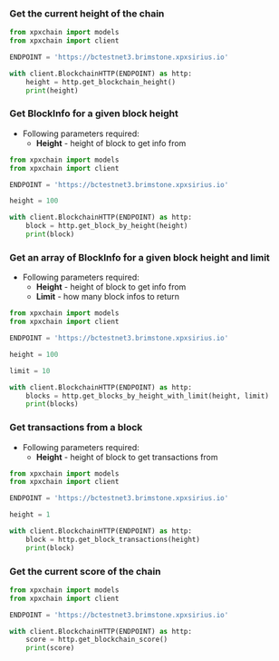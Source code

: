 ### Get the current height of the chain

```python
from xpxchain import models
from xpxchain import client

ENDPOINT = 'https://bctestnet3.brimstone.xpxsirius.io'

with client.BlockchainHTTP(ENDPOINT) as http:
    height = http.get_blockchain_height()
    print(height)
```


### Get BlockInfo for a given block height

- Following parameters required:
  - **Height** - height of block to get info from

```python
from xpxchain import models
from xpxchain import client

ENDPOINT = 'https://bctestnet3.brimstone.xpxsirius.io'

height = 100

with client.BlockchainHTTP(ENDPOINT) as http:
    block = http.get_block_by_height(height)
    print(block)
```


### Get an array of BlockInfo for a given block height and limit

- Following parameters required:
  - **Height** - height of block to get info from
  - **Limit** - how many block infos to return

```python
from xpxchain import models
from xpxchain import client

ENDPOINT = 'https://bctestnet3.brimstone.xpxsirius.io'

height = 100

limit = 10

with client.BlockchainHTTP(ENDPOINT) as http:
    blocks = http.get_blocks_by_height_with_limit(height, limit)
    print(blocks)
```


### Get transactions from a block

- Following parameters required:
  - **Height** - height of block to get transactions from

```python
from xpxchain import models
from xpxchain import client

ENDPOINT = 'https://bctestnet3.brimstone.xpxsirius.io'

height = 1

with client.BlockchainHTTP(ENDPOINT) as http:
    block = http.get_block_transactions(height)
    print(block)
```


### Get the current score of the chain

```python
from xpxchain import models
from xpxchain import client

ENDPOINT = 'https://bctestnet3.brimstone.xpxsirius.io'

with client.BlockchainHTTP(ENDPOINT) as http:
    score = http.get_blockchain_score()
    print(score)
```